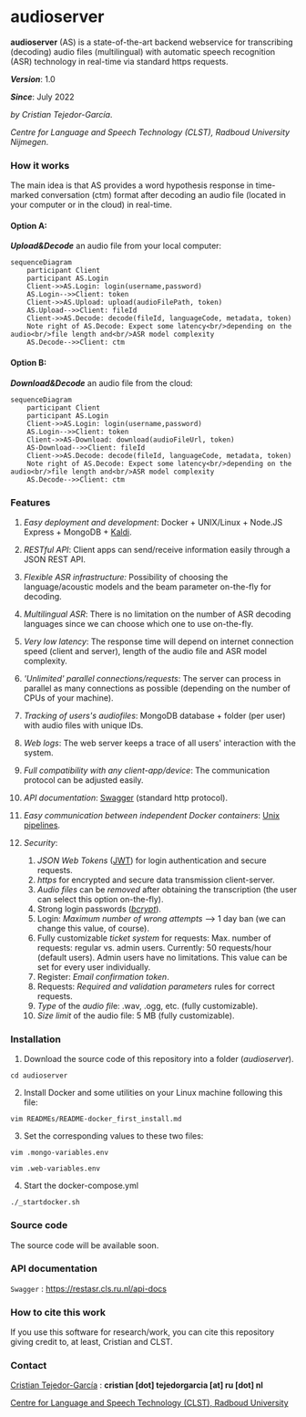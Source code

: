 audioserver
=======================================================

**audioserver** (AS) is a state-of-the-art backend webservice for transcribing (decoding) audio files (multilingual) with automatic speech recognition (ASR) technology in real-time via standard https requests.

***Version***: 1.0

***Since***: July 2022

*by Cristian Tejedor-García*.

*Centre for Language and Speech Technology (CLST), Radboud University Nijmegen*.


###  How it works
The main idea is that AS provides a word hypothesis response in time-marked conversation (ctm) format after decoding an audio file (located in your computer or in the cloud) in real-time.

#### Option A:
***Upload&Decode*** an audio file from your local computer:

```mermaid
sequenceDiagram
	participant Client
	participant AS.Login
	Client->>AS.Login: login(username,password)
	AS.Login-->>Client: token
	Client->>AS.Upload: upload(audioFilePath, token)
	AS.Upload-->>Client: fileId
	Client->>AS.Decode: decode(fileId, languageCode, metadata, token)
	Note right of AS.Decode: Expect some latency<br/>depending on the audio<br/>file length and<br/>ASR model complexity
	AS.Decode-->>Client: ctm
```

#### Option B:
***Download&Decode*** an audio file from the cloud:
```mermaid
sequenceDiagram
	participant Client
	participant AS.Login
	Client->>AS.Login: login(username,password)
	AS.Login-->>Client: token
	Client->>AS-Download: download(audioFileUrl, token)
	AS-Download-->>Client: fileId
	Client->>AS.Decode: decode(fileId, languageCode, metadata, token)
	Note right of AS.Decode: Expect some latency<br/>depending on the audio<br/>file length and<br/>ASR model complexity
	AS.Decode-->>Client: ctm
```

### Features

1. *Easy deployment and development*: Docker + UNIX/Linux + Node.JS Express + MongoDB + [Kaldi](https://hub.docker.com/r/kaldiasr/kaldi).

1. *RESTful API*: Client apps can send/receive information easily through a JSON REST API.

1. *Flexible ASR infrastructure:* Possibility of choosing the language/acoustic models and the beam parameter on-the-fly for decoding.

1. *Multilingual ASR*: There is no limitation on the number of ASR decoding languages since we can choose which one to use on-the-fly.

1. *Very low latency*: The response time will depend on internet connection speed (client and server), length of the audio file and ASR model complexity.

1. *'Unlimited' parallel connections/requests*: The server can process in parallel as many connections as possible (depending on the number of CPUs of your machine).

1. *Tracking of users's audiofiles*: MongoDB database + folder (per user) with audio files with unique IDs.

1. *Web logs*: The web server keeps a trace of all users' interaction with the system.

1. *Full compatibility with any client-app/device*: The communication protocol can be adjusted easily.

1. *API documentation*: [Swagger](https://restasr.cls.ru.nl/api-docs) (standard http protocol).

1. *Easy communication between independent Docker containers*: [Unix pipelines](https://github.com/cristiantg/mkfifing-masterslave).

1. *Security*:
   1. *JSON Web Tokens* ([JWT](https://jwt.io/)) for login authentication and secure requests.
   1. *https* for encrypted and secure data transmission client-server.
   1. *Audio files* can be *removed* after obtaining the transcription (the user can select this option on-the-fly).
   1. Strong login passwords (*[bcrypt](https://www.npmjs.com/package/bcrypt)*).
   1. Login: *Maximum number of wrong attempts* –> 1 day ban (we can change this value, of course).
   1. Fully customizable *ticket system* for requests: Max. number of requests: regular vs. admin users. Currently: 50 requests/hour (default users). Admin users have no limitations. This value can be set for every user individually.
   1. Register: *Email confirmation token*.
   1. Requests: *Required and validation parameters* rules for correct requests.
   1. *Type* of the *audio fil*e: .wav, .ogg, etc. (fully customizable).
   1. *Size limit* of the audio file: 5 MB (fully customizable).



###  Installation

1. Download the source code of this repository into a folder (*audioserver*).

`cd audioserver`

2. Install Docker and some utilities on your Linux machine following this file:

`vim READMEs/README-docker_first_install.md`

3. Set the corresponding values to these two files:

`vim .mongo-variables.env`

`vim .web-variables.env`

4. Start the docker-compose.yml

`./_startdocker.sh`



###  Source code
The source code will be available soon.


### API documentation
`Swagger` : <https://restasr.cls.ru.nl/api-docs>


### How to cite this work
If you use this software for research/work, you can cite this repository giving credit to, at least, Cristian and CLST.


### Contact
[Cristian Tejedor-García](https://cristiantg.com) : **cristian [dot] tejedorgarcia [at] ru [dot] nl**

[Centre for Language and Speech Technology (CLST), Radboud University](https://www.ru.nl/clst/vm/contact-us/ "CLST")
